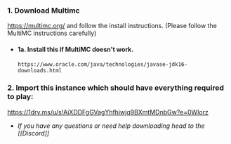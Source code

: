 ### 1. Download Multimc
https://multimc.org/ and follow the install instructions. (Please follow the MultiMC instructions carefully)
- #### 1a. Install this if MultiMC doesn't work.
	  https://www.oracle.com/java/technologies/javase-jdk16-downloads.html
	  
### 2. Import this instance which should have everything required to play:
https://1drv.ms/u/s!AjXDDFgGVagYhfhiwjq9BXmtMDnbGw?e=0Wlorz
- *If you have any questions or need help downloading head to the [[Discord]]*